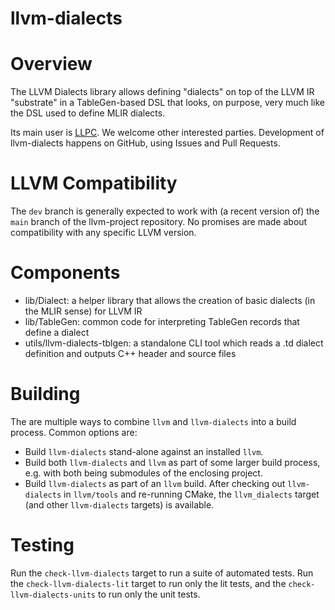 llvm-dialects
=============

Overview
========
The LLVM Dialects library allows defining "dialects" on top of the LLVM IR
"substrate" in a TableGen-based DSL that looks, on purpose, very much like the
DSL used to define MLIR dialects.

Its main user is [LLPC](https://github.com/GPUOpen-Drivers/llpc). We welcome
other interested parties. Development of llvm-dialects happens on GitHub,
using Issues and Pull Requests.

LLVM Compatibility
==================
The `dev` branch is generally expected to work with (a recent version of) the
`main` branch of the llvm-project repository. No promises are made about
compatibility with any specific LLVM version.

Components
==========

- lib/Dialect: a helper library that allows the creation of basic dialects (in
  the MLIR sense) for LLVM IR
- lib/TableGen: common code for interpreting TableGen records that define a
  dialect
- utils/llvm-dialects-tblgen: a standalone CLI tool which reads a .td dialect
  definition and outputs C++ header and source files

Building
========

The are multiple ways to combine `llvm` and `llvm-dialects` into a build process.
Common options are:

- Build `llvm-dialects` stand-alone against an installed `llvm`.
- Build both `llvm-dialects` and `llvm` as part of some larger build process,
  e.g. with both being submodules of the enclosing project.
- Build `llvm-dialects` as part of an `llvm` build. After checking out
  `llvm-dialects` in `llvm/tools` and re-running CMake, the `llvm_dialects`
  target (and other `llvm-dialects` targets) is available.

Testing
=======
Run the `check-llvm-dialects` target to run a suite of automated tests.
Run the `check-llvm-dialects-lit` target to run only the lit tests, and 
the `check-llvm-dialects-units` to run only the unit tests.
